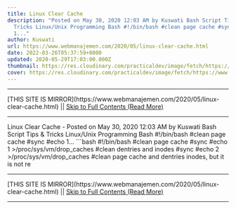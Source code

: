 ```yaml
---
title: Linux Clear Cache
description: "Posted on May 30, 2020 12:03 AM by Kuswati Bash Script Tips &amp;
  Tricks Linux/Unix Programming Bash #!/bin/bash #clean page cache #sync #echo
  1..."
author: Kuswati
url: https://www.webmanajemen.com/2020/05/linux-clear-cache.html
date: 2022-03-26T05:37:59+0000
updated: 2020-05-29T17:03:00.000Z
thumbnail: https://res.cloudinary.com/practicaldev/image/fetch/https://www.wissenschaft.com.ng/wp-content/uploads/2021/02/clear_ram_buffer_linux.jpg
cover: https://res.cloudinary.com/practicaldev/image/fetch/https://www.wissenschaft.com.ng/wp-content/uploads/2021/02/clear_ram_buffer_linux.jpg
---
```


<hr/> [THIS SITE IS MIRROR](https://www.webmanajemen.com/2020/05/linux-clear-cache.html) || <a href="https://www.webmanajemen.com/2020/05/linux-clear-cache.html" rel="follow" class="button" id="read-more">Skip to Full Contents (Read More)</a> <hr/> Linux Clear Cache - Posted on May 30, 2020 12:03 AM by Kuswati Bash Script Tips &amp; Tricks Linux/Unix Programming Bash #!/bin/bash #clean page cache #sync #echo 1... ```bash
#!/bin/bash
#clean page cache
#sync
#echo 1 >/proc/sys/vm/drop_caches
#clean dentries and inodes
#sync
#echo 2 >/proc/sys/vm/drop_caches
#clean page cache and dentries inodes, but it is not re <hr/> [THIS SITE IS MIRROR](https://www.webmanajemen.com/2020/05/linux-clear-cache.html) || <a href="https://www.webmanajemen.com/2020/05/linux-clear-cache.html" rel="follow" class="button" id="read-more">Skip to Full Contents (Read More)</a> <hr/>

<script>
    if (location.host.includes('dimaslanjaka12')) {
      location.replace('https://www.webmanajemen.com/2020/05/linux-clear-cache.html');
    }
  </script>